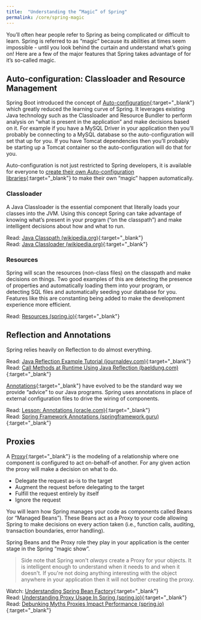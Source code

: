 ```yaml
---
title:  "Understanding the “Magic” of Spring"
permalink: /core/spring-magic
---
```


You’ll often hear people refer to Spring as being complicated or difficult to learn. Spring is referred to as “magic” because its abilities at times seem impossible - until you look behind the curtain and understand what’s going on! Here are a few of the major features that Spring takes advantage of for it’s so-called magic.

## Auto-configuration: Classloader and Resource Management
Spring Boot introduced the concept of [Auto-configuration](https://docs.spring.io/spring-boot/docs/current/reference/html/using-boot-auto-configuration.html){:target="_blank"} which greatly reduced the learning curve of Spring. It leverages existing Java technology such as the Classloader and Resource Bundler to perform analysis on “what is present in the application” and make decisions based on it. For example if you have a MySQL Driver in your application then you’ll probably be connecting to a MySQL database so the auto-configuration will set that up for you. If you have Tomcat dependencies then you’ll probably be starting up a Tomcat container so the auto-configuration will do that for you. 

Auto-configuration is not just restricted to Spring developers, it is available for everyone to [create their own Auto-configuration libraries](https://docs.spring.io/spring-boot/docs/current/reference/html/boot-features-developing-auto-configuration.html){:target="_blank"} to make their own “magic” happen automatically. 

### Classloader
A Java Classloader is the essential component that literally loads your classes into the JVM. Using this concept Spring can take advantage of knowing what’s present in your program (“on the classpath”) and make intelligent decisions about how and what to run. 

<i class='fas fa-bookmark'></i> Read: [Java Classpath (wikipedia.org)](https://en.wikipedia.org/wiki/Classpath_(Java)){:target="_blank"}<br/>
<i class='fas fa-bookmark'></i> Read: [Java Classloader (wikipedia.org)](https://en.wikipedia.org/wiki/Java_Classloader){:target="_blank"}

### Resources
Spring will scan the resources (non-class files) on the classpath and make decisions on things. Two good examples of this are detecting the presence of properties and automatically loading them into your program, or detecting SQL files and automatically seeding your database for you. Features like this are constanting being added to make the development experience more efficient.

<i class='fas fa-bookmark'></i> Read: [Resources (spring.io)](https://docs.spring.io/spring/docs/3.2.x/spring-framework-reference/html/resources.html#resources){:target="_blank"}

## Reflection and Annotations
Spring relies heavily on Reflection to do almost everything.

<i class='fas fa-bookmark'></i> Read: [Java Reflection Example Tutorial (journaldev.com)](https://www.journaldev.com/1789/java-reflection-example-tutorial){:target="_blank"}<br/>
<i class='fas fa-bookmark'></i> Read: [Call Methods at Runtime Using Java Reflection (baeldung.com)](http://www.baeldung.com/java-method-reflection){:target="_blank"}

[Annotations](https://en.wikipedia.org/wiki/Java_annotation){:target="_blank"} have evolved to be the standard way we provide “advice” to our Java programs. Spring uses annotations in place of external configuration files to drive the wiring of components.

<i class='fas fa-bookmark'></i> Read: [Lesson: Annotations (oracle.com)](https://docs.oracle.com/javase/tutorial/java/annotations/){:target="_blank"}<br/>
<i class='fas fa-bookmark'></i> Read: [Spring Framework Annotations (springframework.guru)](https://springframework.guru/spring-framework-annotations/){:target="_blank"}

## Proxies
A [Proxy](https://en.wikipedia.org/wiki/Proxy){:target="_blank"} is the modeling of a relationship where one component is configured to act on-behalf-of another. For any given action the proxy will make a decision on what to do.

* Delegate the request as-is to the target
* Augment the request before delegating to the target
* Fulfill the request entirely by itself
* Ignore the request

You will learn how Spring manages your code as components called Beans (or “Managed Beans”). These Beans act as a Proxy to your code allowing Spring to make decisions on every action taken (i.e., function calls, auditing, transaction boundaries, error handling).

Spring Beans and the Proxy role they play in your application is the center stage in the Spring “magic show”.

> Side note that Spring won't *always* create a Proxy for your objects. It is intelligent enough to understand when it needs to and when it doesn't. If you're not doing anything interesting with the object anywhere in your application then it will not bother creating the proxy.

<i class='fas fa-play'></i> Watch: [Understanding Spring Bean Factory](https://www.youtube.com/watch?v=xlWwMSu5I70){:target="_blank"}<br/>
<i class='fas fa-bookmark'></i> Read: [Understanding Proxy Usage In Spring (spring.io)](https://spring.io/blog/2012/05/23/transactions-caching-and-aop-understanding-proxy-usage-in-spring){:target="_blank"}<br/>
<i class='fas fa-bookmark'></i> Read: [Debunking Myths Proxies Impact Performance (spring.io)](https://spring.io/blog/2007/07/19/debunking-myths-proxies-impact-performance/){:target="_blank"}